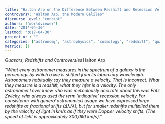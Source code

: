 ```yaml
---
title: "Halton Arp on the Difference Between Redshift and Recession Velocity"
controversy: "Halton Arp, the Modern Galileo"
discourse_level: "concept"
authors: ["worldviewer"]
date: "2017-04-30"
lastmod: "2017-04-30"
project_url: ""
categories: ["astronomy", "astrophysics", "cosmology", "redshift", "quasars", "halton arp", "quasars, redshifts and controversies", "recession velocity"]
metrics: []
---
```


_Quasars, Redshifts and Controversies_
Halton Arp

_"What every astronomer measures in the spectrum of a galaxy is the percentage by which a line is shifted from its laboratory wavelength. Astronomers habitually say they measure a velocity. That is incorrect. What they measure is a redshift, what they infer is a velocity. The only astronomer I ever knew who was meticulously accurate about this was Fritz Zwicky, who always used the term 'indicative' recession velocity. For consistency with general astronomical usage we have expressed large redshifts as fractional shifts (∆λ/λ), but for smaller redshifts multiplied them by the velocity of light in km/s as if they were Doppler velocity shifts. (The speed of light is approximately 300,000 km/s)."_
